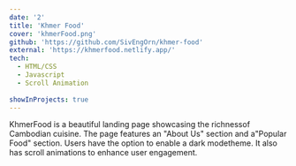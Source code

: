 ```yaml
---
date: '2'
title: 'Khmer Food'
cover: 'khmerFood.png'
github: 'https://github.com/SivEngOrn/khmer-food'
external: 'https://khmerfood.netlify.app/'
tech:
  - HTML/CSS
  - Javascript
  - Scroll Animation
  
showInProjects: true
---
```


KhmerFood is a beautiful landing page showcasing the richnessof Cambodian cuisine. The page features an "About Us" section and a"Popular Food" section. Users have the option to enable a dark modetheme. It also has scroll animations to enhance user engagement.